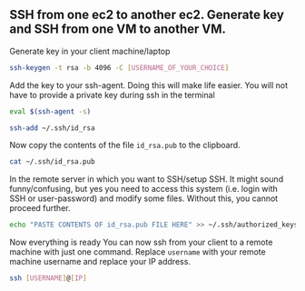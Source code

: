 ## SSH from one ec2 to another ec2. Generate key and SSH from one VM to another VM.
Generate key in your client machine/laptop
```bash
ssh-keygen -t rsa -b 4096 -C [USERNAME_OF_YOUR_CHOICE]
```
Add the key to your ssh-agent. Doing this will make life easier. You will not have to provide a private key during ssh in the terminal
```bash
eval $(ssh-agent -s)
```

```bash
ssh-add ~/.ssh/id_rsa
```
Now copy the contents of the file `id_rsa.pub` to the clipboard.
```bash
cat ~/.ssh/id_rsa.pub
```
In the remote server in which you want to SSH/setup SSH.
It might sound funny/confusing, but yes you need to access this system (i.e. login with SSH or user-password) and modify some files. Without this, you cannot proceed further.

```bash
echo "PASTE CONTENTS OF id_rsa.pub FILE HERE" >> ~/.ssh/authorized_keys
```
Now everything is ready
You can now ssh from your client to a remote machine with just one command. Replace `username` with your remote machine username and replace your IP address. 
```bash
ssh [USERNAME]@[IP]
```
